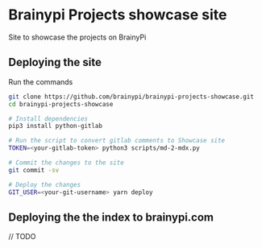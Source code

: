 # Brainypi Projects showcase site
Site to showcase the projects on BrainyPi


## Deploying the site 

Run the commands 
```sh 
git clone https://github.com/brainypi/brainypi-projects-showcase.git
cd brainypi-projects-showcase

# Install dependencies 
pip3 install python-gitlab

# Run the script to convert gitlab comments to Showcase site
TOKEN=<your-gitlab-token> python3 scripts/md-2-mdx.py

# Commit the changes to the site
git commit -sv 

# Deploy the changes 
GIT_USER=<your-git-username> yarn deploy
```

## Deploying the the index to brainypi.com 
// TODO
